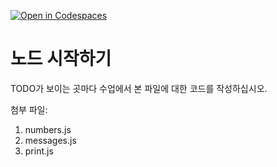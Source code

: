 [![Open in Codespaces](https://classroom.github.com/assets/launch-codespace-f4981d0f882b2a3f0472912d15f9806d57e124e0fc890972558857b51b24a6f9.svg)](https://classroom.github.com/open-in-codespaces?assignment_repo_id=10373557)
# 노드 시작하기

TODO가 보이는 곳마다 수업에서 본 파일에 대한 코드를 작성하십시오.

첨부 파일:

1. numbers.js
2. messages.js
3. print.js
